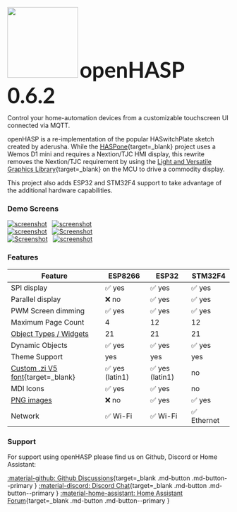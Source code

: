 <img src="assets/images/logo.png" style="width:10rem"></img>
<span style="font-family: 'Lato', 'Arial', helvetica;  font-size: 350%; font-weight: bold">openHASP 0.6.2<span>

Control your home-automation devices from a customizable touchscreen UI connected via MQTT.

openHASP is a re-implementation of the popular HASwitchPlate sketch created by aderusha.
While the [HASPone][1]{target=_blank} project uses a Wemos D1 mini and requires a Nextion/TJC HMI display, this rewrite removes the Nextion/TJC requirement by using the [Light and Versatile Graphics Library][2]{target=_blank} on the MCU to drive a commodity display.

This project also adds ESP32 and STM32F4 support to take advantage of the additional hardware capabilities.

### Demo Screens

[![screenshot](assets/images/screenshots/demo_switches_covers.png)](integrations/home-assistant/sampl_conf/#some-basic-controls) &nbsp; 
[![screenshot](assets/images/screenshots/cc-sampl-weather-hours.png)](integrations/home-assistant/sampl_conf/#current-weather-and-forecasts) &nbsp;     
[![screenshot](assets/images/screenshots/demo_mediaplayer.png)](integrations/home-assistant/sampl_conf/#media-player) &nbsp; 
[![Screenshot](assets/images/screenshots/dashui-060.png)](integrations/examples/example-dashui.md) &nbsp;     
[![Screenshot](assets/images/screenshots/demo_jaffa1.png)](integrations/openhab/integration_openhab.md) &nbsp; 
[![screenshot](assets/images/screenshots/demo_climate.png)](integrations/home-assistant/sampl_conf/#generic-thermostatclimate) &nbsp;     


### Features

| Feature                 | ESP8266 | ESP32   | STM32F4
|-------------------------|---------|---------|----------
| SPI display             | :white_check_mark: yes | :white_check_mark: yes | :white_check_mark: yes
| Parallel display        | :x: no | :white_check_mark: yes | :white_check_mark: yes
| PWM Screen dimming      | :white_check_mark: yes | :white_check_mark: yes | :white_check_mark: yes
| Maximum Page Count      | 4       | 12 | 12
| [Object Types / Widgets][7]| 21   | 21 | 21
| Dynamic Objects         | :white_check_mark: yes | :white_check_mark: yes | :white_check_mark: yes
| Theme Support           | yes     | yes     | yes
| [Custom .zi V5 font][4]{target=_blank} | :white_check_mark: yes (latin1) | :white_check_mark: yes (latin1) | no
| MDI Icons               | :white_check_mark: yes | :white_check_mark: yes | no
| [PNG images][8]         | :x: no | :white_check_mark: yes | :white_check_mark: yes
| Network                 | :white_check_mark: Wi-Fi | :white_check_mark: Wi-Fi | :white_check_mark: Ethernet

### Support

For support using openHASP please find us on Github, Discord or Home Assistant:

[:material-github: Github Discussions][3]{target=_blank .md-button .md-button--primary }
[:material-discord: Discord Chat][5]{target=_blank .md-button .md-button--primary }
[:material-home-assistant: Home Assistant Forum][6]{target=_blank .md-button .md-button--primary }


[1]: https://github.com/HASwitchPlate/HASPone
[2]: https://github.com/lvgl/lvgl
[3]: https://github.com/HASwitchPlate/openHASP/discussions
[4]: https://github.com/fvanroie/HMI-Font-Pack/releases
[5]: https://discord.gg/VCWyuhF
[6]: https://community.home-assistant.io/t/openhasp-an-mqtt-driven-touchscreen-scene-controller/300853
[7]: design/objects/#cheatsheet
[8]: design/objects/#image
